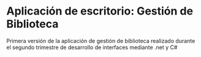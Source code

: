 # Aplicación de escritorio: Gestión de Biblioteca
Primera versión de la aplicación de gestión de biblioteca realizado durante el segundo trimestre de desarrollo de interfaces mediante .net y C#
